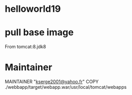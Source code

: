 # helloworld19
# pull base image
From tomcat:8.jdk8
# Maintainer
MAINTAINER "kserge2001@yahoo.fr"
COPY ./webbapp/target/webapp.war/usr/local/tomcat/webapps
